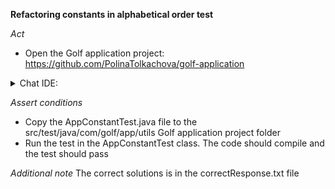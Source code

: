 **Refactoring constants in alphabetical order test**

*Act*

- Open the Golf application project:
https://github.com/PolinaTolkachova/golf-application

<details>
<summary>Chat IDE:</summary>

- Go to class src/main/java/com/golf/app/utils/AppConstant.java
- Highlight the constants
- Open the chat AI interface and enter:

```
Sort the constants alphabetically, treating the underscore `_` as a separator that implies a new word starting.
Primary sort is by the first word. If the first word is identical, sort by the next word after the underscore
```

- Submit the question
- Add the suggested code to the AppConstant class

</details>

*Assert conditions*

- Copy the AppConstantTest.java file to the src/test/java/com/golf/app/utils Golf application project folder
- Run the test in the AppConstantTest class. The code should compile and the test should pass

*Additional note*
The correct solutions is in the correctResponse.txt file
